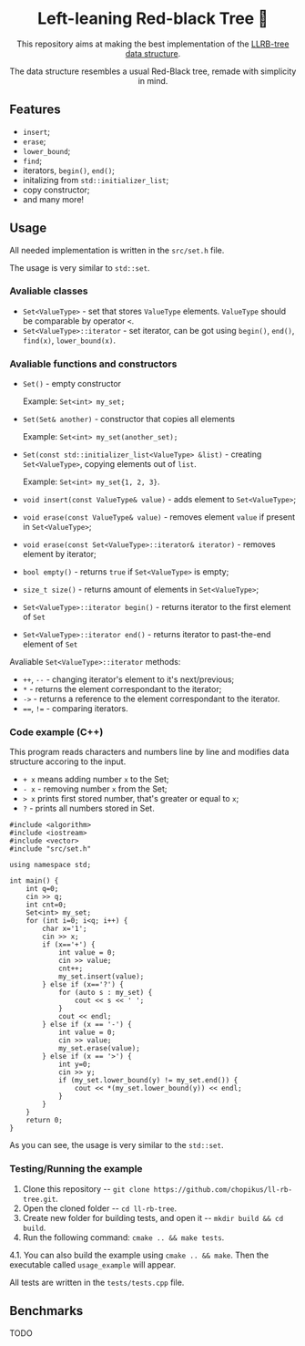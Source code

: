 <div align="center">
  <h1> Left-leaning Red-black Tree 🌳 </h1>

This repository aims at making the best implementation of the [LLRB-tree data structure](https://sedgewick.io/wp-content/themes/sedgewick/papers/2008LLRB.pdf).
  
The data structure resembles a usual Red-Black tree, remade with simplicity in mind.
</div>

## Features
* `insert`;
* `erase`;
* `lower_bound`;
* `find`;
* iterators, `begin()`, `end()`;
* initalizing from `std::initializer_list`;
* copy constructor;
* and many more!

## Usage

All needed implementation is written in the `src/set.h` file.

The usage is very similar to `std::set`.

### Avaliable classes

* `Set<ValueType>` - set that stores `ValueType` elements. `ValueType` should be comparable by operator `<`.
* `Set<ValueType>::iterator` - set iterator, can be got using `begin()`, `end()`, `find(x)`, `lower_bound(x)`.

### Avaliable functions and constructors

* `Set()` - empty constructor

   Example: `Set<int> my_set;`
* `Set(Set& another)` - constructor that copies all elements
 
   Example: `Set<int> my_set(another_set);`
* `Set(const std::initializer_list<ValueType> &list)` - creating `Set<ValueType>`, copying elements out of `list`.

   Example: `Set<int> my_set{1, 2, 3}`.
*  `void insert(const ValueType& value)` - adds element to `Set<ValueType>`;
*  `void erase(const ValueType& value)` - removes element `value` if present in `Set<ValueType>`;
*  `void erase(const Set<ValueType>::iterator& iterator)` - removes element by iterator;
*  `bool empty()` - returns `true` if `Set<ValueType>` is empty;
*  `size_t size()` - returns amount of elements in `Set<ValueType>`;
*  `Set<ValueType>::iterator begin()` - returns iterator to the first element of `Set`
*  `Set<ValueType>::iterator end()` - returns iterator to past-the-end element of `Set`

Avaliable `Set<ValueType>::iterator` methods:
* `++`, `--` - changing iterator's element to it's next/previous;
* `*` - returns the element correspondant to the iterator;
* `->` - returns a reference to the element correspondant to the iterator.
* `==`, `!=` - comparing iterators.

### Code example (C++)
This program reads characters and numbers line by line and modifies data structure accoring to the input.
* `+ x` means adding number `x` to the Set;
* `- x` - removing number `x` from the Set; 
* `> x` prints first stored number, that's greater or equal to `x`;
* `?` - prints all numbers stored in Set.
```
#include <algorithm>
#include <iostream>
#include <vector>
#include "src/set.h"

using namespace std;

int main() {
    int q=0;
    cin >> q;
    int cnt=0;
    Set<int> my_set;
    for (int i=0; i<q; i++) {
        char x='1';
        cin >> x;
        if (x=='+') {
            int value = 0;
            cin >> value;
            cnt++;
            my_set.insert(value);
        } else if (x=='?') {
            for (auto s : my_set) {
                cout << s << ' ';
            }
            cout << endl;
        } else if (x == '-') {
            int value = 0;
            cin >> value;
            my_set.erase(value);
        } else if (x == '>') {
            int y=0;
            cin >> y;
            if (my_set.lower_bound(y) != my_set.end()) {
                cout << *(my_set.lower_bound(y)) << endl;
            }
        }
    }
    return 0;
}
```

As you can see, the usage is very similar to the `std::set`.

### Testing/Running the example
1. Clone this repository -- `git clone https://github.com/chopikus/ll-rb-tree.git`.
2. Open the cloned folder -- `cd ll-rb-tree`.
3. Create new folder for building tests, and open it -- `mkdir build && cd build`.
4. Run the following command: `cmake .. && make tests`.

4.1. You can also build the example using `cmake .. && make`. Then the executable called `usage_example` will appear.

All tests are written in the `tests/tests.cpp` file.

## Benchmarks
TODO
